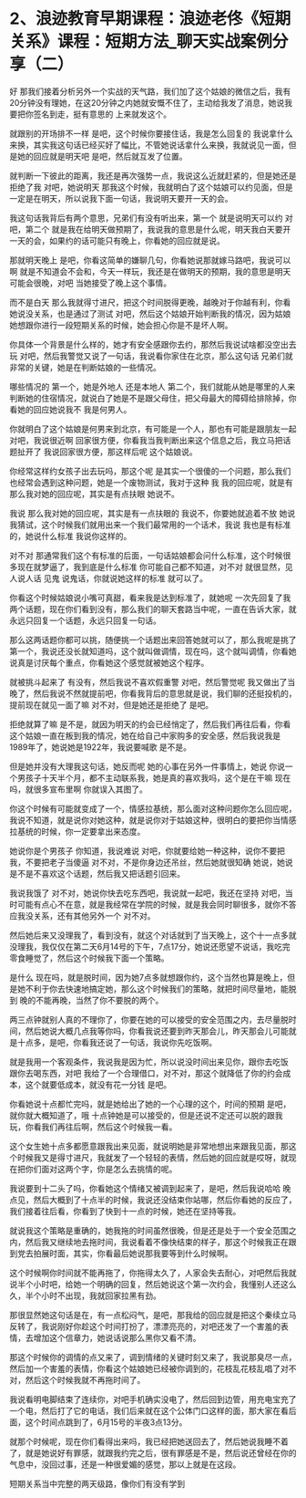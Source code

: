 # 2、浪迹教育早期课程：浪迹老佟《短期关系》课程：短期方法_聊天实战案例分享（二）

好 那我们接着分析另外一个实战的天气路，我们加了这个姑娘的微信之后，我有20分钟没有理她，在这20分钟之内她就安慨不住了，主动给我发了消息，她说我要把你签名到走，挺有意思的 上来就发这个。

就跟别的开场排不一样 是吧，这个时候你要接住话，我是怎么回复的 我说拿什么来换，其实我这句话已经买好了幅比，不管她说话拿什么来换，我就说见一面，但是她的回应就是明天吧 是吧，然后就互发了位置。

就判断一下彼此的距离，我还是再次强势一点，我说这么近就赶紧的，但是她还是拒绝了我 对吧，她说明天 那我这个时候，我就明白了这个姑娘可以约见面，但是一定是在明天，所以说我下面一句话，我说明天要开一天的会。

我这句话我背后有两个意思，兄弟们有没有听出来，第一个 就是说明天可以约 对吧，第二个 就是我在给明天做预期了，我说我的意思是什么呢，明天我白天要开一天的会，如果约的话可能只有晚上，你看她的回应就是说。

那就明天晚上 是吧，你看这简单的嫌聊几句，你看她说那就嫁马路吧，我说可以啊 就是不知道会不会和，今天一样玩，我还是在做明天的预期，我的意思是明天可能会很晚，对吧 当她接受了晚上这个事情。

而不是白天 那么我就得寸进尺，把这个时间脱得更晚，越晚对于你越有利，你看她说没关系，也是通过了测试 对吧，然后这个姑娘开始判断我的情况，因为姑娘她想跟你进行一段短期关系的时候，她会担心你是不是坏人啊。

你具体一个背景是什么样的，她才有安全感跟你去约，那然后我说试啥都没空出去玩 对吧，然后我警觉又说了一句话，我说看你家住在北京，那么这句话 兄弟们就非常的关键，她是在判断姑娘的一些情况。

哪些情况的 第一个，她是外地人 还是本地人 第二个，我们就能从她是哪里的人来判断她的住宿情况，就说白了她是不是跟父母住，把父母最大的障碍给排除掉，你看她的回应她说我不 我是何男人。

你就明白了这个姑娘是何男来到北京，有可能是一个人，那也有可能是跟朋友一起 对吧，我说很近啊 回家很方便，你看我当我判断出来这个信息之后，我立马把话题扯开了 我说回家很方便，那这样后呢 这个姑娘说。

你经常这样约女孩子出去玩吗，那这个呢 是其实一个很傻的一个问题，那么我们也经常会遇到这种问题，她是一个废物测试，我对于这种 我 我的回应呢，就是有 那么我对她的回应呢，其实是有点扶眼 她说不。

我说 那么我对她的回应呢，其实是有一点扶眼的 我说不，你要她就追着不放 她说我猜试，这个时候我们就用出来一个我们最常用的一个话术，我说 我也是有标准的，她说什么标准 我说你这样的。

对不对 那通常我们这个有标准的后面，一句话姑娘都会问什么标准，这个时候很多现在就梦逼了，我到底是什么标准 你可能自己都不知道，对不对 就很显然，见人说人话 见鬼 说鬼话，你就说她这样的标准 就可以了。

你看这个时候姑娘说小嘴可真甜，看来我是达到标准了，就她呢 一次先回复了我两个话题，现在你们看到没有，那么我们的聊天套路当中呢，一直在告诉大家，就永远只回复一个话题，永远只回复一句话。

那么这两话题你都可以挑，随便挑一个话题出来回答她就可以了，那么我呢是挑了第一个，我说还没长就知道吗，这个就叫做调情，现在吗，这个就叫调情，你看她说真是讨厌每个重点，你看她这个感觉就被她这个程序。

就被挑斗起来了 有没有，然后我说不喜欢假重警 对吧，然后警觉呢 我又做出了当晚了，然后我说不然就提前吧，你看我背后的意思就是说，我们聊的还挺投机的，提前现在就见一面了嘛 对不对，但是她还是拒绝了 是吧。

拒绝就算了嘛 是不是，就因为明天的约会已经悄定了，然后我们再往后看，你看这个姑娘一直在叛到我的情况，她在给自己中家购多的安全感，然后我说我是1989年了，她说她是1922年，我说要喊歌 是不是。

但是她并没有大理我这句话，她反而呢 她的心事在另外一件事情上，她说 你说一个男孩子十天半个月，都不主动联系我，她是真的喜欢我吗，这个是在干嘛 现在吗，就很多宣布里啊 你就误入其图了。

你这个时候有可能就变成了一个，情感拉基统，那么面对这种问题你怎么回应呢，我说不知道，就是说你对她这种，就是说你对于姑娘这种，很明白的要把你当情感拉基统的时候，你一定要拿出来态度。

她说你是个男孩子 你知道，我说难说 对吧，你就要给她一种这种，说你不要把我，不要把老子当傻逼 对不对，不是你身边还吊丝，然后她就很知确 她说，她说是不是不喜欢这个话题，然后我又把话题引回来。

我说我饿了 对不对，她说你快去吃东西吧，我说就一起吧，我还在坚持 对吧，当时可能有点心不在意，就是我经常在学院的时候，就是我会同时聊很多，就你不答应我没关系，还有其他另外一个 对不对。

然后她后来又没理我了，看到没有，就这个对话就到了当天晚上，这个十一点多就没理我，我仅仅在第二天6月14号的下午，7点17分，她说还愿望不说话，我吃完零食睡觉了，然后这个时候我下面一个策略。

是什么 现在吗，就是脱时间，因为她7点多就想跟你约，这个当然也算是晚上，但是她不利于你去快速地搞定她，那么这个时候我们的策略，就把时间尽量地，能脱到 晚的不能再晚，当然了你不要脱的两个。

两三点钟就别人真的不理你了，你要在她的可以接受的安全范围之内，去尽量脱时间，然后她说大概几点我等你吗，你看我说还要到昨天那会儿，昨天那会儿可能就是十点多，是吧，你看我还说了一句话，我说你先吃饭啊。

就是我用一个客观条件，我说我是因为忙，所以说没时间出来见你，跟你去吃饭 跟你去喝东西，对吧 我给了一个合理借口，对不对，那这个就降低了你的约会成本，这个就要低成本，就没有花一分钱 是吧。

你看她说十点都忙完吗，就是她给出了她的一个心理的这个，时间的预期 是吧，就你就大概知道了，哦 十点钟她是可以接受的，但是还说不定还可以脱的跟我玩，你看我们再往后啊，然后这个时候我一看。

这个女生她十点多都愿意跟我出来见面，就说明她是非常地想出来跟我见面，那这个时候我又是得寸进尺，我就发了一个轻轻的表情，然后她的回应就是哎呀，就现在把你们面对这两个字，你是怎么去挑情的呢。

我说要到十二头了吗，你看她这个情绪又被调到起来了，是吧，然后我说哈哈 晚点见，然后大概到了十点半的时候，我说还没结束你站哪，然后你看她的反应了，我们接着往后看，你看到了快到十一点的时候，她还在坚持等我。

就说我这个策略是重确的，她我拖的时间虽然很晚，但是还是处于一个安全范围之内，然后我又继续地去拖时间，我说看着不像快结束的样子，那这个时候我正在跟到党去拍展时面，其实，你看最后她说那我要等到什么时候啊。

这个时候啊你时间就不能再拖了，你拖得太久了，人家会失去耐心，对吧然后我就说半个小时吧，给她一个明确的回复，然后她说这个第一次约会，我懂别人还这么久，半个小时不出现，我就回家拉黑有劲。

那很显然她这句话是在，有一点松闷气，是吧，那我给的回应就是把这个秦续立马反转了，我说刚好你趁这个时间打扮了，漂漂亮亮的，对吧还发了一个害羞的表情，去增加这个信章力，她说话说那么黑你又看不清。

那这个时候你的调情的点又来了，调到情绪的关键时刻又来了，我说那臭尽一点，然后加一个害羞的表情，你看这个姑娘她已经被你调到的，花枝乱花枝乱唱了对不对，然后这个时候我就不再拖时间了。

我说看明电脚结束了连续你，对吧手机确实没电了，然后回到边管，用充电宝充了一个电，然后打了它的电话，我们后来就在这个公体门口这样的面，那大家在看后面，这个时间点跳到了，6月15号的半夜3点13分。

就那个时候呢，现在你们看得出来吗，我已经把她送回去了，然后她说我睡不着了，就是她说好有罪感，就跟我约完之后，很有罪感是不是，然后说还曾经在你的气息中，没回过事，还是一种很爱媚的感觉，那以上就是在这段。

短期关系当中完整的两天级路，像你们有没有学到